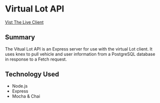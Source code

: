# Virtual Lot API

[Vist The Live Client](https://virtual-lot.now.sh)

## Summary
The Vitual Lot API is an Express server for use with the
virtual Lot client. It uses knex to pull vehicle and user
information from a PostgreSQL database in response to a 
Fetch request. 

## Technology Used

* Node.js
* Express
* Mocha & Chai




